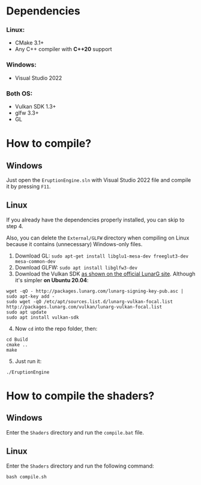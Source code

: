 # Dependencies
### Linux:
- CMake 3.1+
- Any C++ compiler  with **C++20** support
### Windows:
- Visual Studio 2022

### Both OS:
- Vulkan SDK 1.3+
- glfw 3.3+
- GL

# How to compile?
## Windows
Just open the `EruptionEngine.sln` with Visual Studio 2022 file and compile it by pressing `F11`.

## Linux
If you already have the dependencies properly installed, you can skip to step 4.

Also, you can delete the `External/GLFW` directory when compiling on Linux because it contains (unnecessary) Windows-only files.
1. Download GL:
`sudo apt-get install libglu1-mesa-dev freeglut3-dev mesa-common-dev`
2. Download GLFW:
`sudo apt install libglfw3-dev`
3. Download the Vulkan SDK [as shown on the official LunarG site](https://vulkan.lunarg.com/doc/sdk/latest/linux/getting_started.html).
Although it's simpler **on Ubuntu 20.04**:

```
wget -qO - http://packages.lunarg.com/lunarg-signing-key-pub.asc | sudo apt-key add -
sudo wget -qO /etc/apt/sources.list.d/lunarg-vulkan-focal.list http://packages.lunarg.com/vulkan/lunarg-vulkan-focal.list
sudo apt update
sudo apt install vulkan-sdk
```
4. Now `cd` into the repo folder, then:
```
cd Build
cmake ..
make
```

5. Just run it:
```
./EruptionEngine
```

# How to compile the shaders?
## Windows
Enter the `Shaders` directory and run the `compile.bat` file.

## Linux
Enter the `Shaders` directory and run the following command:
```
bash compile.sh
```